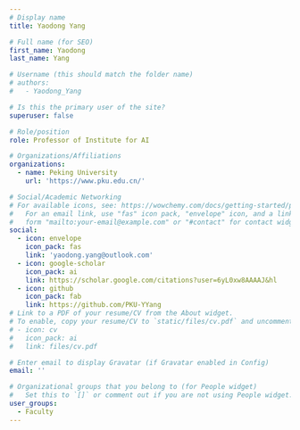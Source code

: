 ```yaml
---
# Display name
title: Yaodong Yang

# Full name (for SEO)
first_name: Yaodong
last_name: Yang

# Username (this should match the folder name)
# authors:
#   - Yaodong_Yang

# Is this the primary user of the site?
superuser: false

# Role/position
role: Professor of Institute for AI

# Organizations/Affiliations
organizations:
  - name: Peking University
    url: 'https://www.pku.edu.cn/'

# Social/Academic Networking
# For available icons, see: https://wowchemy.com/docs/getting-started/page-builder/#icons
#   For an email link, use "fas" icon pack, "envelope" icon, and a link in the
#   form "mailto:your-email@example.com" or "#contact" for contact widget.
social:
  - icon: envelope
    icon_pack: fas
    link: 'yaodong.yang@outlook.com'
  - icon: google-scholar
    icon_pack: ai
    link: https://scholar.google.com/citations?user=6yL0xw8AAAAJ&hl
  - icon: github
    icon_pack: fab
    link: https://github.com/PKU-YYang
# Link to a PDF of your resume/CV from the About widget.
# To enable, copy your resume/CV to `static/files/cv.pdf` and uncomment the lines below.
# - icon: cv
#   icon_pack: ai
#   link: files/cv.pdf

# Enter email to display Gravatar (if Gravatar enabled in Config)
email: ''

# Organizational groups that you belong to (for People widget)
#   Set this to `[]` or comment out if you are not using People widget.
user_groups:
  - Faculty
---
```

